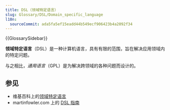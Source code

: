 ```yaml
---
title: DSL（领域特定语言）
slug: Glossary/DSL/Domain_specific_language
l10n:
  sourceCommit: ada5fa5ef15eadd44b549ecf906423b4a2092f34
---
```


{{GlossarySidebar}}

**领域特定语言**（DSL）是一种计算机语言，具有有限的范围，旨在解决应用领域内的特定问题。

与之相比，_通用语言_（GPL）是为解决跨领域的各种问题而设计的。

## 参见

- 维基百科上的[领域特定语言](https://en.wikipedia.org/wiki/领域特定语言)
- martinfowler.com 上的 [DSL 指南](https://martinfowler.com/dsl.html)
